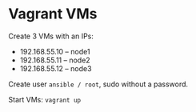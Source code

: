 # Vagrant VMs

Create 3 VMs with an IPs:
* 192.168.55.10 – node1
* 192.168.55.11 – node2
* 192.168.55.12 – node3

Create user `ansible / root`, sudo without a password.

Start VMs: `vagrant up`